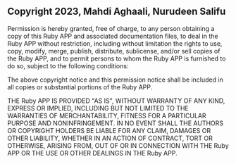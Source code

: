 ## Copyright 2023, Mahdi Aghaali, Nurudeen Salifu 

Permission is hereby granted, free of charge, to any person obtaining a copy of this Ruby APP and associated documentation files, to deal in the Ruby APP without restriction, including without limitation the rights to use, copy, modify, merge, publish, distribute, sublicense, and/or sell copies of the Ruby APP, and to permit persons to whom the Ruby APP is furnished to do so, subject to the following conditions:

The above copyright notice and this permission notice shall be included in all copies or substantial portions of the Ruby APP.

THE Ruby APP IS PROVIDED "AS IS", WITHOUT WARRANTY OF ANY KIND, EXPRESS OR IMPLIED, INCLUDING BUT NOT LIMITED TO THE WARRANTIES OF MERCHANTABILITY, FITNESS FOR A PARTICULAR PURPOSE AND NONINFRINGEMENT. IN NO EVENT SHALL THE AUTHORS OR COPYRIGHT HOLDERS BE LIABLE FOR ANY CLAIM, DAMAGES OR OTHER LIABILITY, WHETHER IN AN ACTION OF CONTRACT, TORT OR OTHERWISE, ARISING FROM, OUT OF OR IN CONNECTION WITH THE Ruby APP OR THE USE OR OTHER DEALINGS IN THE Ruby APP.
